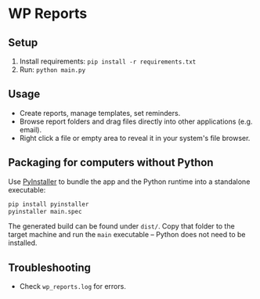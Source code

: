 # WP Reports

## Setup
1. Install requirements: `pip install -r requirements.txt`
2. Run: `python main.py`

## Usage
- Create reports, manage templates, set reminders.
- Browse report folders and drag files directly into other applications (e.g. email).
- Right click a file or empty area to reveal it in your system's file browser.

## Packaging for computers without Python
Use [PyInstaller](https://pyinstaller.org/) to bundle the app and the Python
runtime into a standalone executable:

```bash
pip install pyinstaller
pyinstaller main.spec
```

The generated build can be found under `dist/`. Copy that folder to the target
machine and run the `main` executable – Python does not need to be installed.

## Troubleshooting
- Check `wp_reports.log` for errors.
